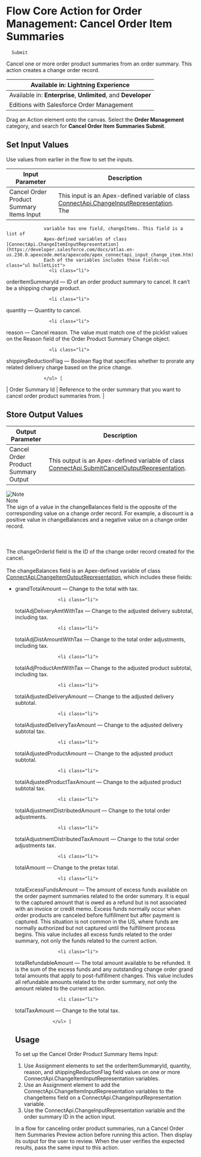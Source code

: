 # Flow Core Action for Order Management: Cancel Order Item Summaries
      Submit

Cancel one or more order product summaries from an order summary. This
      action creates a change order record.

| Available in: Lightning Experience |
| --- |
| Available in: **Enterprise**, **Unlimited**, and **Developer**
                Editions with Salesforce Order Management |

Drag an Action element onto the canvas. Select the **Order Management**         category, and search for **Cancel Order Item Summaries Submit**. 

## Set Input Values

Use values from earlier in the flow to set the inputs.

| Input Parameter | Description |
| --- | --- |
| Cancel Order Product Summary Items Input | This input is an Apex-defined variable of class [ConnectApi.ChangeInputRepresentation](https://developer.salesforce.com/docs/atlas.en-us.230.0.apexcode.meta/apexcode/apex_connectapi_input_change.htm).<br>The
                  variable has one field, changeItems. This field is a list of
                  Apex-defined variables of class [ConnectApi.ChangeItemInputRepresentation](https://developer.salesforce.com/docs/atlas.en-us.230.0.apexcode.meta/apexcode/apex_connectapi_input_change_item.htm).
                  Each of the variables includes these fields:<ul class="ul bulletList">
                    <li class="li">
<span class="keyword parmname">orderItemSummaryId</span> — ID of an order product
                      summary to cancel. It can’t be a shipping charge product.</li>

                    <li class="li">
<span class="keyword parmname">quantity</span> — Quantity to cancel.</li>

                    <li class="li">
<span class="keyword parmname">reason</span> — Cancel reason. The value must match one
                      of the picklist values on the Reason field of the Order Product Summary Change
                      object.</li>

                    <li class="li">
<span class="keyword parmname">shippingReductionFlag</span> — Boolean flag that
                      specifies whether to prorate any related delivery charge based on the price
                      change.</li>

                  </ul> |
| Order Summary Id | Reference to the order summary that you want to cancel order product summaries
                from. |

## Store Output Values

| Output Parameter | Description |
| --- | --- |
| Cancel Order Product Summary Output | This output is an Apex-defined variable of class [ConnectApi.SubmitCancelOutputRepresentation](https://developer.salesforce.com/docs/atlas.en-us.230.0.apexcode.meta/apexcode/apex_connectapi_output_submit_cancel_output.htm).<br>
![Note](/docs/resources/img/en-us/230.0?doc_id=images%2Ficon_note.png&folder=order_management_developer_guide)<br>
Note
<br>The sign of a value in                   the changeBalances field is the opposite of the corresponding                   value on a change order record. For example, a discount is a positive value in                     changeBalances and a negative value on a change order                   record.<br>
<br>
<br>
<br>The changeOrderId field is the ID of the                   change order record created for the cancel.<br>
<br>The changeBalances field is an Apex-defined variable of class [ConnectApi.ChangeItemOutputRepresentation](https://developer.salesforce.com/docs/atlas.en-us.230.0.apexcode.meta/apexcode/apex_connectapi_output_change_item_output.htm),
                  which includes these fields:<ul class="ul bulletList">
                    <li class="li">
<span class="keyword parmname">grandTotalAmount</span> — Change to the total with
                      tax.</li>

                    <li class="li">
<span class="keyword parmname">totalAdjDeliveryAmtWithTax</span> — Change to the
                      adjusted delivery subtotal, including tax.</li>

                    <li class="li">
<span class="keyword parmname">totalAdjDistAmountWithTax</span> — Change to the total
                      order adjustments, including tax.</li>

                    <li class="li">
<span class="keyword parmname">totalAdjProductAmtWithTax</span> — Change to the
                      adjusted product subtotal, including tax.</li>

                    <li class="li">
<span class="keyword parmname">totalAdjustedDeliveryAmount</span> — Change to the
                      adjusted delivery subtotal.</li>

                    <li class="li">
<span class="keyword parmname">totalAdjustedDeliveryTaxAmount</span> — Change to the
                      adjusted delivery subtotal tax.</li>

                    <li class="li">
<span class="keyword parmname">totalAdjustedProductAmount</span> — Change to the
                      adjusted product subtotal.</li>

                    <li class="li">
<span class="keyword parmname">totalAdjustedProductTaxAmount</span> — Change to the
                      adjusted product subtotal tax.</li>

                    <li class="li">
<span class="keyword parmname">totalAdjustmentDistributedAmount</span> — Change to the
                      total order adjustments.</li>

                    <li class="li">
<span class="keyword parmname">totalAdjustmentDistributedTaxAmount</span> — Change to
                      the total order adjustments tax.</li>

                    <li class="li">
<span class="keyword parmname">totalAmount</span> — Change to the pretax total.</li>

                    <li class="li">
<span class="keyword parmname">totalExcessFundsAmount</span> — The amount of excess
                      funds available on the order payment summaries related to the order summary.
                      It is equal to the captured amount that is owed as a refund but is not
                      associated with an invoice or credit memo. Excess funds normally occur when
                      order products are canceled before fulfillment but after payment is captured.
                      This situation is not common in the US, where funds are normally authorized
                      but not captured until the fulfillment process begins. This value includes all
                      excess funds related to the order summary, not only the funds related to the
                      current action.</li>

                    <li class="li">
<span class="keyword parmname">totalRefundableAmount</span> — The total amount
                      available to be refunded. It is the sum of the excess funds and any
                      outstanding change order grand total amounts that apply to post-fulfillment
                      changes. This value includes all refundable amounts related to the order
                      summary, not only the amount related to the current action.</li>

                    <li class="li">
<span class="keyword parmname">totalTaxAmount</span> — Change to the total tax.</li>

                  </ul> |

## Usage

To set up the Cancel Order Product Summary Items Input:
1. Use Assignment elements to set the orderItemSummaryId,
              quantity, reason, and
              shippingReductionFlag field values on one or more
              ConnectApi.ChangeItemInputRepresentation variables.
2. Use an Assignment element to add the
              ConnectApi.ChangeItemInputRepresentation variables to the
              changeItems field on a
              ConnectApi.ChangeInputRepresentation variable.
3. Use the ConnectApi.ChangeInputRepresentation variable and the
            order summary ID in the action input.

In a flow for canceling order product summaries, run a Cancel Order Item Summaries Preview         action before running this action. Then display its output for the user to review. When the         user verifies the expected results, pass the same input to this action.